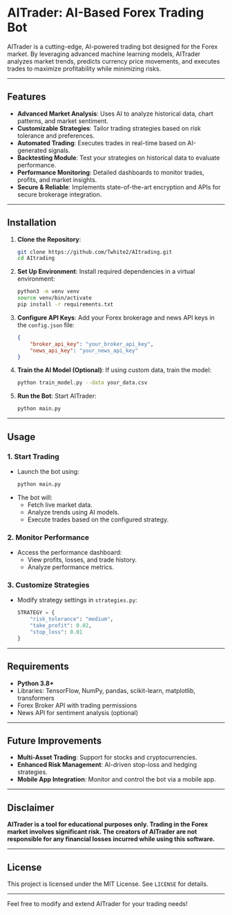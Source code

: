 # AITrader: AI-Based Forex Trading Bot

AITrader is a cutting-edge, AI-powered trading bot designed for the Forex market. By leveraging advanced machine learning models, AITrader analyzes market trends, predicts currency price movements, and executes trades to maximize profitability while minimizing risks.  

---

## Features
- **Advanced Market Analysis**: Uses AI to analyze historical data, chart patterns, and market sentiment.
- **Customizable Strategies**: Tailor trading strategies based on risk tolerance and preferences.
- **Automated Trading**: Executes trades in real-time based on AI-generated signals.
- **Backtesting Module**: Test your strategies on historical data to evaluate performance.
- **Performance Monitoring**: Detailed dashboards to monitor trades, profits, and market insights.
- **Secure & Reliable**: Implements state-of-the-art encryption and APIs for secure brokerage integration.

---

## Installation

1. **Clone the Repository**:
   ```bash
   git clone https://github.com/Twhite2/AItrading.git
   cd AItrading
   ```

2. **Set Up Environment**:
   Install required dependencies in a virtual environment:
   ```bash
   python3 -m venv venv
   source venv/bin/activate
   pip install -r requirements.txt
   ```

3. **Configure API Keys**:
   Add your Forex brokerage and news API keys in the `config.json` file:
   ```json
   {
       "broker_api_key": "your_broker_api_key",
       "news_api_key": "your_news_api_key"
   }
   ```

4. **Train the AI Model (Optional)**:
   If using custom data, train the model:
   ```bash
   python train_model.py --data your_data.csv
   ```

5. **Run the Bot**:
   Start AITrader:
   ```bash
   python main.py
   ```

---

## Usage
### 1. **Start Trading**
- Launch the bot using:
  ```bash
  python main.py
  ```
- The bot will:
  - Fetch live market data.
  - Analyze trends using AI models.
  - Execute trades based on the configured strategy.

### 2. **Monitor Performance**
- Access the performance dashboard:
  - View profits, losses, and trade history.
  - Analyze performance metrics.

### 3. **Customize Strategies**
- Modify strategy settings in `strategies.py`:
  ```python
  STRATEGY = {
      "risk_tolerance": "medium",
      "take_profit": 0.02,
      "stop_loss": 0.01
  }
  ```

---

## Requirements
- **Python 3.8+**
- Libraries: TensorFlow, NumPy, pandas, scikit-learn, matplotlib, transformers
- Forex Broker API with trading permissions
- News API for sentiment analysis (optional)

---

## Future Improvements
- **Multi-Asset Trading**: Support for stocks and cryptocurrencies.
- **Enhanced Risk Management**: AI-driven stop-loss and hedging strategies.
- **Mobile App Integration**: Monitor and control the bot via a mobile app.

---

## Disclaimer
**AITrader is a tool for educational purposes only. Trading in the Forex market involves significant risk. The creators of AITrader are not responsible for any financial losses incurred while using this software.**

---

## License
This project is licensed under the MIT License. See `LICENSE` for details.

---

Feel free to modify and extend AITrader for your trading needs!